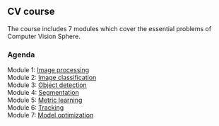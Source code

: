 ## CV course
The course includes 7 modules which cover the essential problems of Computer Vision Sphere.

### Agenda
Module 1: [Image processing](https://github.com/gracikk-ds/cv-epam-course/tree/main/Module%201.%20Image%20processing)  
Module 2: [Image classification](https://github.com/gracikk-ds/cv-epam-course/tree/main/Module%202.%20Image%20classification)  
Module 3: [Object detection](https://github.com/gracikk-ds/cv-epam-course/tree/main/Module%203.%20Object%20detection)  
Module 4: [Segmentation](https://github.com/gracikk-ds/cv-epam-course/tree/main/Module%204.%20Segmentation)  
Module 5: [Metric learning](https://github.com/gracikk-ds/cv-epam-course/tree/main/Module%205.%20Metric%20learning)  
Module 6: [Tracking](https://github.com/gracikk-ds/cv-epam-course/tree/main/Module%206.%20Tracking)  
Module 7: [Model optimization](https://github.com/gracikk-ds/cv-epam-course/tree/main/Module%207.%20Model%20optimization)  
